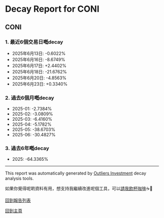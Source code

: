 # Decay Report for CONI

## CONI

### 1. 最近6個交易日嘅decay

- 2025年6月13日: -0.6022%
- 2025年6月16日: -8.6749%
- 2025年6月17日: +2.4402%
- 2025年6月18日: -21.6762%
- 2025年6月20日: -4.8563%
- 2025年6月23日: +0.3340%

### 2. 過去6個月嘅decay

- 2025-01: -2.7384%
- 2025-02: -3.0809%
- 2025-03: -6.4160%
- 2025-04: -5.1782%
- 2025-05: -38.6703%
- 2025-06: -30.4827%

### 3. 過去6年嘅decay

- 2025: -64.3365%

------------------------------
This report was automatically generated by [Outliers Investment](https://outliersecon.github.io/Outliers-Investment/) decay analysis tools.

如果你覺得呢啲資料有用，想支持我繼續改進呢個工具，可以[請我飲杯咖啡](https://buymeacoffee.com/outliersecon)☕🙏

[回到報告列表](https://outliersecon.github.io/Outliers-Investment/reports/reports_public)

[回到主頁](https://outliersecon.github.io/Outliers-Investment/)